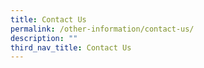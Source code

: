 ```yaml
---
title: Contact Us
permalink: /other-information/contact-us/
description: ""
third_nav_title: Contact Us
---
```

